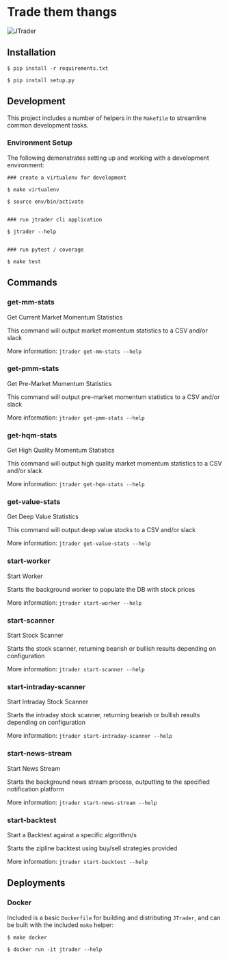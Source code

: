 # Trade them thangs

![JTrader](https://github.com/javabudd/jtrader/tree/main/.github/workflows/ubuntu.yml/badge.svg?branch=main)

## Installation

```
$ pip install -r requirements.txt

$ pip install setup.py
```

## Development

This project includes a number of helpers in the `Makefile` to streamline common development tasks.

### Environment Setup

The following demonstrates setting up and working with a development environment:

```
### create a virtualenv for development

$ make virtualenv

$ source env/bin/activate


### run jtrader cli application

$ jtrader --help


### run pytest / coverage

$ make test
```

## Commands

### get-mm-stats

Get Current Market Momentum Statistics

This command will output market momentum statistics to a CSV and/or slack

More information: `jtrader get-mm-stats --help`

### get-pmm-stats

Get Pre-Market Momentum Statistics

This command will output pre-market momentum statistics to a CSV and/or slack

More information: `jtrader get-pmm-stats --help`

### get-hqm-stats

Get High Quality Momentum Statistics

This command will output high quality market momentum statistics to a CSV and/or slack

More information: `jtrader get-hqm-stats --help`

### get-value-stats

Get Deep Value Statistics

This command will output deep value stocks to a CSV and/or slack

More information: `jtrader get-value-stats --help`

### start-worker

Start Worker

Starts the background worker to populate the DB with stock prices

More information: `jtrader start-worker --help`

### start-scanner

Start Stock Scanner

Starts the stock scanner, returning bearish or bullish results depending on configuration

More information: `jtrader start-scanner --help`

### start-intraday-scanner

Start Intraday Stock Scanner

Starts the intraday stock scanner, returning bearish or bullish results depending on configuration

More information: `jtrader start-intraday-scanner --help`

### start-news-stream

Start News Stream

Starts the background news stream process, outputting to the specified notification platform

More information: `jtrader start-news-stream --help`

### start-backtest

Start a Backtest against a specific algorithm/s

Starts the zipline backtest using buy/sell strategies provided

More information: `jtrader start-backtest --help`

## Deployments

### Docker

Included is a basic `Dockerfile` for building and distributing `JTrader`, and can be built with the included `make`
helper:

```
$ make docker

$ docker run -it jtrader --help
```
